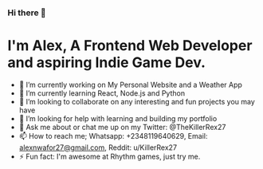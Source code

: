### Hi there 👋
# I'm Alex, A Frontend Web Developer and aspiring Indie Game Dev.
- 🔭 I’m currently working on My Personal Website and a Weather App
- 🌱 I’m currently learning React, Node.js and Python
- 👯 I’m looking to collaborate on any interesting and fun projects you may have
- 🤔 I’m looking for help with learning and building my portfolio
- 💬 Ask me about or chat me up on my Twitter: @TheKillerRex27
- 📫 How to reach me; Whatsapp: +2348119640629, Email: alexnwafor27@gmail.com, Reddit: u/KillerRex27
- ⚡ Fun fact: I'm awesome at Rhythm games, just try me.

